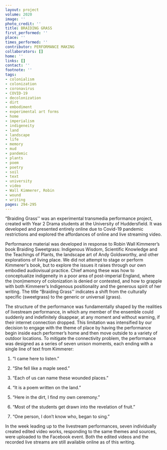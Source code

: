 ```yaml
---
layout: project
volume: 2020
image: ''
photo_credit: ''
title: BRAIDING GRASS
first_performed: ''
place: ''
times_performed: ''
contributor: PERFORMANCE MAKING
collaborators: []
home: ''
links: []
contact: ''
footnote: ''
tags:
- colonialism
- colonization
- coronavirus
- COVID-19
- decolonization
- dirt
- embodiment
- experimental art forms
- home
- imperialism
- indigeneity
- land
- landscape
- life
- memory
- mud
- pandemic
- plants
- poem
- poetry
- soil
- text
- university
- video
- Wall Kimmerer, Robin
- wound
- writing
pages: 294-295
---
```


“Braiding Grass'' was an experimental transmedia performance project, created with Year 2 Drama students at the University of Huddersfield. It was developed and presented entirely online due to Covid-19 pandemic restrictions and explored the affordances of online and live streaming video.

Performance material was developed in response to Robin Wall Kimmerer’s book <span class="ITALIC">Braiding Sweetgrass: Indigenous Wisdom, Scientific Knowledge and the Teachings of Plants</span>, the landscape art of Andy Goldsworthy, and other explorations of living place. We did not attempt to stage or perform Kimmerer's book, but to explore the issues it raises through our own embodied audiovisual practice. Chief among these was how to conceptualize indigeneity in a poor area of post-imperial England, where the (non)memory of colonization is denied or contested, and how to grapple with both Kimmerer’s Indigenous positionality and the generous spirit of her writing. The title “Braiding Grass'' indicates a shift from the culturally specific (sweetgrass) to the generic or universal (grass).

The structure of the performance was fundamentally shaped by the realities of livestream performance, in which any member of the ensemble could suddenly and indefinitely disappear, at any moment and without warning, if their internet connection dropped. This limitation was intensified by our decision to engage with the theme of place by having the performance begin inside each performer’s home and then move outside to a variety of outdoor locations. To mitigate the connectivity problem, the performance was designed as a series of seven unison moments, each ending with a single line of text from Kimmerer:

1. “I came here to listen.”

2. “She fell like a maple seed.”

3. “Each of us can name these wounded places.”

4. “It is a poem written on the land.”

5. “Here in the dirt, I find my own ceremony.”

6. “Most of the students get drawn into the revelation of fruit.”

7. “One person, I don’t know who, began to sing.”

In the week leading up to the livestream performances, seven individually created edited video works, responding to the same themes and sources, were uploaded to the Facebook event. Both the edited videos and the recorded live streams are still available online as of this writing.